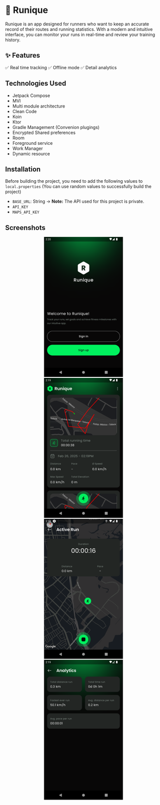 # 📱 Runique 

Runique is an app designed for runners who want to keep an accurate record of their routes and running statistics. 
With a modern and intuitive interface, you can monitor your runs in real-time and review your training history.

## ✨ Features  
✅ Real time tracking 
✅ Offline mode
✅ Detail analytics

## Technologies Used

- Jetpack Compose  
- MVI
- Multi module architecture
- Clean Code
- Koin
- Ktor
- Gradle Management (Convenion plugings)
- Encrypted Shared preferences
- Room
- Foreground service
- Work Manager
- Dynamic resource

## Installation

Before building the project, you need to add the following values to `local.properties` (You can use random values to successfully build the project)
- `BASE_URL`: String -> **Note:** The API used for this project is private.
- `API_KEY`
- `MAPS_API_KEY`

## Screenshots
<p align="center">
  <img src="./screens/auth.png" height="450">
  <img src="./screens/home.png" height="450">
  <img src="./screens/active_run.png" height="450">
  <img src="./screens/analytics.png" height="450">
</p>
